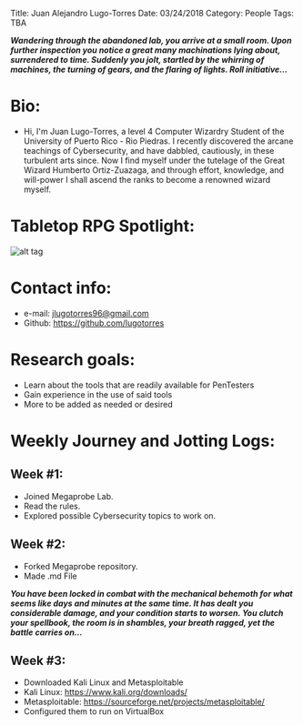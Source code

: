 Title: Juan Alejandro Lugo-Torres
Date: 03/24/2018
Category: People
Tags: TBA

***Wandering through the abandoned lab, you arrive at a small room. Upon further inspection you notice a great many machinations lying about, surrendered to time. Suddenly you jolt, startled by the whirring of machines, the turning of gears, and the flaring of lights. Roll initiative...***

# Bio:
-  Hi, I'm Juan Lugo-Torres, a level 4 Computer Wizardry Student of the University of Puerto Rico - Rio Piedras. I recently discovered the arcane teachings of Cybersecurity, and have dabbled, cautiously, in these turbulent arts since. Now I find myself under the tutelage of the Great Wizard Humberto Ortiz-Zuazaga, and through effort, knowledge, and will-power I shall ascend the ranks to become a renowned wizard myself.

# Tabletop RPG Spotlight:
![alt tag](http://kotohi.com/ryuutama/wp-content/uploads/2013/10/ryuutama_cover1.jpg)

# Contact info:

- e-mail: <jlugotorres96@gmail.com>
- Github: <https://github.com/lugotorres>
  
# Research goals:
- Learn about the tools that are readily available for PenTesters
- Gain experience in the use of said tools
- More to be added as needed or desired

# Weekly Journey and Jotting Logs:
## Week #1:
- Joined Megaprobe Lab.
- Read the rules.
- Explored possible Cybersecurity topics to work on.
## Week #2:
- Forked Megaprobe repository.
- Made .md File

 ***You have been locked in combat with the mechanical behemoth for what seems like days and minutes at the same time. It has dealt you considerable damage, and your condition starts to worsen. You clutch your spellbook, the room is in shambles, your breath ragged, yet the battle carries on...***
 
 ## Week #3:
 - Downloaded Kali Linux and Metasploitable
 - Kali Linux: <https://www.kali.org/downloads/> 
 - Metasploitable: <https://sourceforge.net/projects/metasploitable/>
 - Configured them to run on VirtualBox
